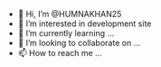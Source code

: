 - 👋 Hi, I’m @HUMNAKHAN25
- 👀 I’m interested in development site
- 🌱 I’m currently learning ...
- 💞️ I’m looking to collaborate on ...
- 📫 How to reach me ...

<!---
HUMNAKHAN25/HUMNAKHAN25 is a ✨ special ✨ repository because its `README.md` (this file) appears on your GitHub profile.
You can click the Preview link to take a look at your changes.
--->
